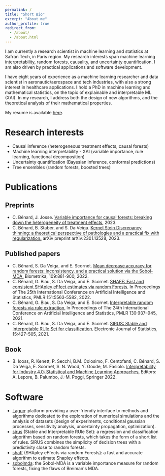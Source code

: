 ```yaml
---
permalink: /
title: "Short Bio"
excerpt: "About me"
author_profile: true
redirect_from: 
  - /about/
  - /about.html
---
```


I am currently a research scientist in machine learning and statistics at Safran Tech, in Paris region. 
My research interests span machine learning interpretability, random forests, causality, and uncertainty quantification.
I am also driven by practical applications and software development.

I have eight years of experience as a machine learning researcher and data scientist in aeronautic/aerospace and tech industries, with also a strong interest in healthcare applications.
I hold a PhD in machine learning and mathematical statistics, on the topic of explainable and interpretable ML (XAI). In my research, I address both the design of new algorithms, and the theoretical analysis of their mathematical properties. 

My resume is available [here](https://clementbenard.github.io/files/CV_CBenard.pdf).


Research interests
==================
* Causal inference (heterogeneous treatment effects, causal forests)
* Machine learning interpretability - XAI (variable importance, rule learning, functional decomposition)
* Uncertainty quantification (Bayesian inference, conformal predictions)
* Tree ensembles (random forests, boosted trees)


Publications
============

Preprints
---------
* C. Bénard, J. Josse. [Variable importance for causal forests: breaking down the heterogeneity of treatment effects](https://clementbenard.github.io/files/causal_forests_vimp.pdf), 2023.
* C. Bénard, B. Staber, and S. Da Veiga. [Kernel Stein Discrepancy thinning: a theoretical perspective of pathologies and a practical fix with regularization.](https://arxiv.org/abs/2301.13528) arXiv preprint arXiv:2301.13528, 2023.

Published papers
----------------
* C. Bénard, S. Da Veiga, and E. Scornet. [Mean decrease accuracy for random forests: inconsistency, and a practical solution via the Sobol-MDA.](https://doi.org/10.1093/biomet/asac017) Biometrika, 109:881-900, 2022.
* C. Bénard, G. Biau, S. Da Veiga, and E. Scornet. [SHAFF: Fast and consistent SHApley eFfect estimates via random Forests.](https://proceedings.mlr.press/v151/benard22a.html) In Proceedings of The 25th International Conference on Artificial Intelligence and Statistics, PMLR 151:5563-5582, 2022.
* C. Bénard, G. Biau, S. Da Veiga, and E. Scornet. [Interpretable random forests via rule extraction.](https://proceedings.mlr.press/v130/benard21a.html) In Proceedings of The 24th International Conference on Artificial Intelligence and Statistics, PMLR 130:937–945, 2021.
* C. Bénard, G. Biau, S. Da Veiga, and E. Scornet. [SIRUS: Stable and Interpretable RUle Set for classification.](https://doi.org/10.1214/20-EJS1792) Electronic Journal of Statistics, 15:427–505, 2021.

Book
----
* B. Iooss, R. Kenett, P. Secchi, B.M. Colosimo, F. Centofanti, C. Bénard, S. Da Veiga, E. Scornet, S. N. Wood, Y. Goude, M. Fasiolo. [Interpretability for Industry 4.0: Statistical and Machine Learning Approaches](https://link.springer.com/book/10.1007/978-3-031-12402-0), Editors: A. Lepore, B. Palumbo, J.-M. Poggi, Springer 2022.


Software
========
* [Lagun](https://gitlab.com/drti/lagun): platform providing a user-friendly interface to methods and algorithms dedicated to the exploration of numerical simulations and the analysis of datasets (design of experiments, conditional gaussian processes, sensitivity analysis, uncertainty propagation, optimization).
* [sirus](https://cran.r-project.org/web/packages/sirus) (Stable and Interpretable RUle Set): a regression and classification algorithm based on random forests, which takes the form of a short list of rules. SIRUS combines the simplicity of decision trees with a predictivity close to random forests.
* [shaff](https://gitlab.com/drti/shaff) (SHApley eFfects via random Forests): a fast and accurate algorithm to estimate Shapley effects. 
* [sobolmda](https://gitlab.com/drti/sobolmda): the Sobol-MDA is a variable importance measure for random forests, fixing the flaws of Breiman's MDA.
